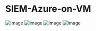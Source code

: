 # SIEM-Azure-on-VM
![image](https://user-images.githubusercontent.com/103506746/185394072-42c06d13-2a44-4b6e-a6c0-b2ea4c509c68.png)
![image](https://user-images.githubusercontent.com/103506746/185394337-43a08c55-a7a2-4351-9335-38ee2eae2c3a.png)
![image](https://user-images.githubusercontent.com/103506746/185394500-5c400b1a-12ad-41e7-a6a1-e8582f5e3188.png)
![image](https://user-images.githubusercontent.com/103506746/185395950-dd6ce177-3004-447d-9d90-5b9717b2f7e4.png)

